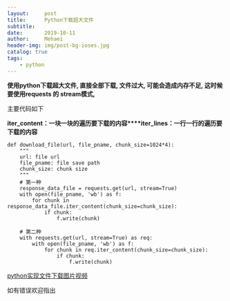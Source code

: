 ```yaml
---
layout:     post
title:      Python下载超大文件
subtitle:   
date:       2019-10-11
author:     Mehaei
header-img: img/post-bg-ioses.jpg
catalog: true
tags:
    - python
---
```

**使用python下载超大文件, 直接全部下载, 文件过大, 可能会造成内存不足, 这时候要使用requests 的 stream模式,**

主要代码如下

**iter_content：一块一块的遍历要下载的内容****iter_lines：一行一行的遍历要下载的内容**

```
def download_file(url, file_pname, chunk_size=1024*4):
    """
    url: file url
    file_pname: file save path
    chunk_size: chunk size
    """
    # 第一种
    response_data_file = requests.get(url, stream=True)
    with open(file_pname, 'wb') as f:
        for chunk in response_data_file.iter_content(chunk_size=chunk_size):
            if chunk:
                f.write(chunk)

    # 第二种
    with requests.get(url, stream=True) as req:
        with open(file_pname, 'wb') as f:
            for chunk in req.iter_content(chunk_size=chunk_size):
                if chunk:
                    f.write(chunk)
```

[python实现文件下载图片视频](https://www.cnblogs.com/mswei/p/9325273.html)

如有错误欢迎指出
